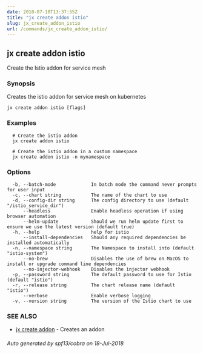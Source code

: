 ```yaml
---
date: 2018-07-18T13:37:55Z
title: "jx create addon istio"
slug: jx_create_addon_istio
url: /commands/jx_create_addon_istio/
---
```

## jx create addon istio

Create the Istio addon for service mesh

### Synopsis

Creates the istio addon for service mesh on kubernetes

```
jx create addon istio [flags]
```

### Examples

```
  # Create the istio addon
  jx create addon istio
  
  # Create the istio addon in a custom namespace
  jx create addon istio -n mynamespace
```

### Options

```
  -b, --batch-mode             In batch mode the command never prompts for user input
  -c, --chart string           The name of the chart to use
  -d, --config-dir string      The config directory to use (default "/istio_service_dir")
      --headless               Enable headless operation if using browser automation
      --helm-update            Should we run helm update first to ensure we use the latest version (default true)
  -h, --help                   help for istio
      --install-dependencies   Should any required dependencies be installed automatically
  -n, --namespace string       The Namespace to install into (default "istio-system")
      --no-brew                Disables the use of brew on MacOS to install or upgrade command line dependencies
      --no-injector-webhook    Disables the injector webhook
  -p, --password string        The default password to use for Istio (default "istio")
  -r, --release string         The chart release name (default "istio")
      --verbose                Enable verbose logging
  -v, --version string         The version of the Istio chart to use
```

### SEE ALSO

* [jx create addon](/commands/jx_create_addon/)	 - Creates an addon

###### Auto generated by spf13/cobra on 18-Jul-2018
